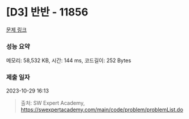 # [D3] 반반 - 11856 

[문제 링크](https://swexpertacademy.com/main/code/problem/problemDetail.do?contestProbId=AXjS1GXqZ8gDFATi) 

### 성능 요약

메모리: 58,532 KB, 시간: 144 ms, 코드길이: 252 Bytes

### 제출 일자

2023-10-29 16:13



> 출처: SW Expert Academy, https://swexpertacademy.com/main/code/problem/problemList.do